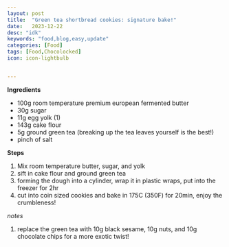 ```yaml
---
layout: post
title:  "Green tea shortbread cookies: signature bake!"
date:   2023-12-22
desc: "idk"
keywords: "food,blog,easy,update"
categories: [Food]
tags: [Food,Chocolocked]
icon: icon-lightbulb


---
```

**Ingredients** 

* 100g room temperature premium european fermented butter
* 30g sugar
* 11g egg yolk (1)
* 143g cake flour
* 5g ground green tea (breaking up the tea leaves yourself is the best!)  
* pinch of salt 



**Steps**
1. Mix room temperature butter, sugar, and yolk
2. sift in cake flour and ground green tea
3. forming the dough into a cylinder, wrap it in plastic wraps, put into the freezer for 2hr
4. cut into coin sized cookies and bake in 175C (350F) for 20min, enjoy the crumbleness!


*notes*
1. replace the green tea with 10g black sesame, 10g nuts, and 10g chocolate chips for a more exotic twist!


